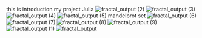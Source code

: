 this is introduction my project
Julia
![fractal_output (2)](https://github.com/yojablao/my_fractol/assets/111790283/f9de8b6d-b939-44dd-b18e-842e17d15c45)
![fractal_output (3)](https://github.com/yojablao/my_fractol/assets/111790283/2cd4cbe4-86d3-41a5-862e-ec5887a3e2fb)
![fractal_output (4)](https://github.com/yojablao/my_fractol/assets/111790283/bc985e7a-7440-4593-ad92-98fc2238d6a6)
![fractal_output (5)](https://github.com/yojablao/my_fractol/assets/111790283/08bdf245-fb38-41cf-bb30-b9740271b801)
mandelbrot set
![fractal_output (6)](https://github.com/yojablao/my_fractol/assets/111790283/2a988a1d-a095-4d36-a86e-634d0ac249c9)
![fractal_output (7)](https://github.com/yojablao/my_fractol/assets/111790283/bb8b3068-d8c7-4c3d-b588-10607821fd57)
![fractal_output (8)](https://github.com/yojablao/my_fractol/assets/111790283/b966c90e-06e1-42cd-9047-1cd83a828f80)
![fractal_output (9)](https://github.com/yojablao/my_fractol/assets/111790283/38499e4c-6a3f-4ab8-9663-786498f1dcd6)
![fractal_output (1)](https://github.com/yojablao/my_fractol/assets/111790283/6d033410-4673-4f56-929f-26db910b4c02)
![fractal_output](https://github.com/yojablao/my_fractol/assets/111790283/c4e6a538-664c-44cd-b608-bd5ab32a18a3)
